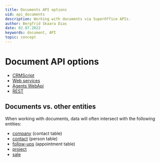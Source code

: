 ```yaml
---
title: Documents API options
uid: api_documents
description: Working with documents via SuperOffice APIs.
author: Bergfrid Skaara Dias
date: 02.07.2022
keywords: document, API
topic: concept
---
```


# Document API options

* [CRMScript][4]
* [Web services][1]
* [Agents WebApi][2]
* [REST][3]

## Documents vs. other entities

When working with documents, data will often intersect with the following entities:

* [company][7] (contact table)
* [contact][8] (person table)
* [follow-ups][9] (appointment table)
* [project][11]
* [sale][10]

<!-- Referenced links -->
[1]: services/index.md
[2]: agents-web-api/index.md
[3]: rest/index.md
[4]: crmscript/index.md
[7]: ../../company/index.yml
[8]: ../../contact/index.yml
[9]: ../../diary/index.yml
[10]: ../../sale/index.yml
[11]: ../../project/index.yml
